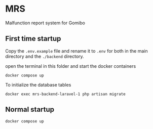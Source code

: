 # MRS
Malfunction report system for Gomibo



## First time startup

Copy the `.env.example` file and rename it to `.env` for both in the main directory and the `./backend` directory.


open the terminal in this folder and start the docker containers

```
docker compose up
```
To initialize the database tables
```
docker exec mrs-backend-laravel-1 php artisan migrate
```

## Normal startup
```
docker compose up
```
